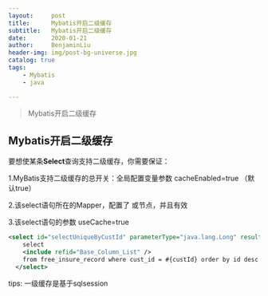 ```yaml
---
layout:     post
title:      Mybatis开启二级缓存
subtitle:   Mybatis开启二级缓存
date:       2020-01-21
author:     BenjaminLiu
header-img: img/post-bg-universe.jpg
catalog: true
tags:
    - Mybatis
    - java

---
```


>Mybatis开启二级缓存



## Mybatis开启二级缓存

要想使某条**Select**查询支持二级缓存，你需要保证：

1.MyBatis支持二级缓存的总开关：全局配置变量参数   cacheEnabled=true （默认true）

2.该select语句所在的Mapper，配置了<cache> 或<cached-ref>节点，并且有效

3.该select语句的参数 useCache=true

```xml
<select id="selectUniqueByCustId" parameterType="java.lang.Long" resultMap="BaseResultMap" useCache="true">
    select
    <include refid="Base_Column_List" />
    from free_insure_record where cust_id = #{custId} order by id desc limit 1;
  </select>

```





tips: 一级缓存是基于sqlsession
